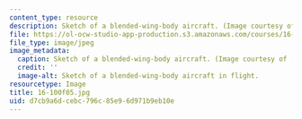 ```yaml
---
content_type: resource
description: Sketch of a blended-wing-body aircraft. (Image courtesy of NASA.)
file: https://ol-ocw-studio-app-production.s3.amazonaws.com/courses/16-100-aerodynamics-fall-2005/d7cb9a6dcebc796c85e96d971b9eb10e_16-100f05.jpg
file_type: image/jpeg
image_metadata:
  caption: Sketch of a blended-wing-body aircraft. (Image courtesy of [NASA](http://www.nasa.gov/).)
  credit: ''
  image-alt: Sketch of a blended-wing-body aircraft in flight.
resourcetype: Image
title: 16-100f05.jpg
uid: d7cb9a6d-cebc-796c-85e9-6d971b9eb10e
---
```

